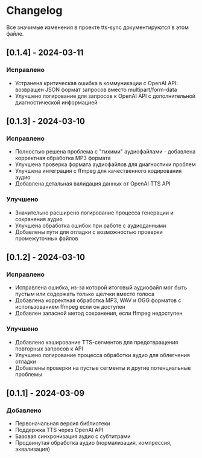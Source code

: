 # Changelog

Все значимые изменения в проекте tts-sync документируются в этом файле.

## [0.1.4] - 2024-03-11

### Исправлено
- Устранена критическая ошибка в коммуникации с OpenAI API: возвращен JSON формат запросов вместо multipart/form-data
- Улучшено логирование для запросов к OpenAI API с дополнительной диагностической информацией

## [0.1.3] - 2024-03-10

### Исправлено
- Полностью решена проблема с "тихими" аудиофайлами - добавлена корректная обработка MP3 формата
- Улучшена проверка формата аудиофайлов для диагностики проблем
- Улучшена интеграция с ffmpeg для качественного кодирования аудио
- Добавлена детальная валидация данных от OpenAI TTS API

### Улучшено
- Значительно расширено логирование процесса генерации и сохранения аудио
- Улучшена обработка ошибок при работе с аудиоданными
- Добавлены пути для отладки с возможностью проверки промежуточных файлов

## [0.1.2] - 2024-03-10

### Исправлено
- Исправлена ошибка, из-за которой итоговый аудиофайл мог быть пустым или содержать только щелчки вместо голоса
- Добавлена корректная обработка MP3, WAV и OGG форматов с использованием ffmpeg если он доступен
- Добавлен запасной метод сохранения, если ffmpeg недоступен

### Улучшено
- Добавлено кэширование TTS-сегментов для предотвращения повторных запросов к API
- Улучшено логирование процесса обработки аудио для облегчения отладки
- Добавлены проверки на пустые сегменты и другие потенциальные проблемы

## [0.1.1] - 2024-03-09

### Добавлено
- Первоначальная версия библиотеки
- Поддержка TTS через OpenAI API
- Базовая синхронизация аудио с субтитрами
- Продвинутая обработка аудио (нормализация, компрессия, эквализация) 